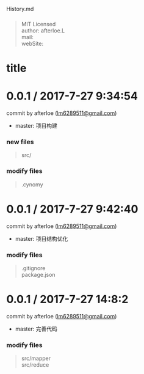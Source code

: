 History.md
###
> MIT Licensed  
> author: afterloe.L  
> mail:   
> webSite:   

title
===


0.0.1 / 2017-7-27 9:34:54
==================
commit by afterloe (lm6289511@gmail.com)

  * master: 项目构建


### new files
> src/  

### modify files
> .cynomy  


0.0.1 / 2017-7-27 9:42:40
==================
commit by afterloe (lm6289511@gmail.com)

  * master: 项目结构优化


### modify files
> .gitignore  
> package.json  


0.0.1 / 2017-7-27 14:8:2
==================
commit by afterloe (lm6289511@gmail.com)

  * master: 完善代码


### modify files
> src/mapper  
> src/reduce  

